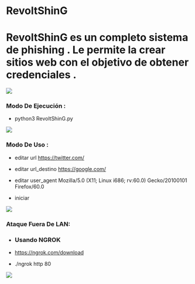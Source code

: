 # RevoltShinG
<h1>RevoltShinG es un completo sistema de phishing . Le permite la crear sitios web con el objetivo de obtener credenciales .</h1>
<img src="https://github.com/error404-notfound/RevoltShinG/blob/master/Captura%20de%20pantalla%20de%202019-07-30%2014-30-48.png">
<h3> Modo De Ejecución : </h3>

* python3 RevoltShinG.py

<img src="https://github.com/error404-notfound/RevoltShinG/blob/master/Captura%20de%20pantalla%20de%202019-07-30%2014-29-58.png">

<h3> Modo De Uso : </h3>

* editar url https://twitter.com/ 

* editar url_destino https://google.com/

* editar user_agent Mozilla/5.0 (X11; Linux i686; rv:60.0) Gecko/20100101 Firefox/60.0

* iniciar

<img src="https://github.com/error404-notfound/RevoltShinG/blob/master/Captura%20de%20pantalla%20de%202019-07-30%2014-31-33.png">

<h3> Ataque Fuera De LAN: </h3>

*  <h3>Usando NGROK</h3>

* https://ngrok.com/download

* ./ngrok http 80

<img src=https://github.com/error404-notfound/RevoltShinG/blob/master/Captura%20de%20pantalla%20de%202019-07-30%2014-35-46.png>
